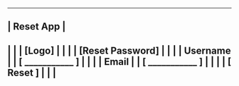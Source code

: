 ---------------------------
|       Reset App         |
---------------------------
|                         |
|   [Logo]                |
|                         |
|   [Reset Password]      |
|                         |
|   Username              |
|   [   ___________   ]   |
|                         |
|   Email                 |
|   [   ___________   ]   |
|                         |
|   [   Reset   ]         |
|                         |
---------------------------
